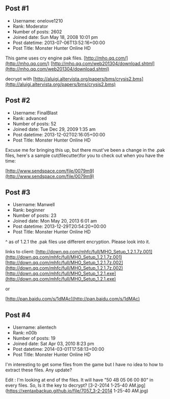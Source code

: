## Post #1
- Username: onelove1210
- Rank: Moderator
- Number of posts: 2602
- Joined date: Sun May 18, 2008 10:01 pm
- Post datetime: 2013-07-06T13:52:16+00:00
- Post Title: Monster Hunter Online HD

This game uses cry engine pak files.
[http://mho.qq.com/](http://mho.qq.com/)
[http://mho.qq.com/web201304/download.shtml](http://mho.qq.com/web201304/download.shtml)

decrypt with
[http://aluigi.altervista.org/papers/bms/crysis2.bms](http://aluigi.altervista.org/papers/bms/crysis2.bms)
## Post #2
- Username: FinalBlast
- Rank: advanced
- Number of posts: 52
- Joined date: Tue Dec 29, 2009 1:35 am
- Post datetime: 2013-12-02T02:16:05+00:00
- Post Title: Monster Hunter Online HD

Excuse me for bringing this up, but there must've been a change in the .pak files,
here's a sample cut(filecutter)for you to check out when you have the time:   

[http://www.sendspace.com/file/0079m9](http://www.sendspace.com/file/0079m9)
## Post #3
- Username: Manwell
- Rank: beginner
- Number of posts: 23
- Joined date: Mon May 20, 2013 6:01 am
- Post datetime: 2013-12-29T20:54:20+00:00
- Post Title: Monster Hunter Online HD

^ as of 1.2.1 the .pak files use different encryption. Please look into it.

links to client:
[http://down.qq.com/mhfc/full/MHO_Setup_1.2.1.7z.001](http://down.qq.com/mhfc/full/MHO_Setup_1.2.1.7z.001)
[http://down.qq.com/mhfc/full/MHO_Setup_1.2.1.7z.002](http://down.qq.com/mhfc/full/MHO_Setup_1.2.1.7z.002)
[http://down.qq.com/mhfc/full/MHO_Setup_1.2.1.exe](http://down.qq.com/mhfc/full/MHO_Setup_1.2.1.exe)

or

[http://pan.baidu.com/s/1dMAc](http://pan.baidu.com/s/1dMAc)
## Post #4
- Username: alientech
- Rank: n00b
- Number of posts: 19
- Joined date: Sat Apr 03, 2010 8:23 pm
- Post datetime: 2014-03-01T17:58:13+00:00
- Post Title: Monster Hunter Online HD

I'm interesting to get some files from the game but I have no idea to how to extract these files. Any update?

Edit : I'm looking at end of the files. It will have "50 4B 05 06 00 80" in every files. So, Is it the key to decrypt?
[3-2-2014 1-25-40 AM.jpg](https://xentaxbackup.github.io/file/7057_3-2-2014 1-25-40 AM.jpg)
